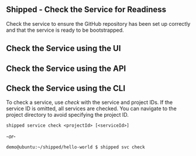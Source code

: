 ## Shipped - Check the Service for Readiness

Check the service to ensure the GitHub repository has been set up correctly and that the service is ready to be bootstrapped.





## Check the Service using the UI






## Check the Service using the API





## Check the Service using the CLI


To check a service, use *check* with the service and project IDs. If the service ID is omitted, all services are checked. You can navigate to the project directory to avoid specifying the project ID.


	shipped service check <projectId> [<serviceId>]

*-or-*

	demo@ubuntu:~/shipped/hello-world $ shipped svc check


